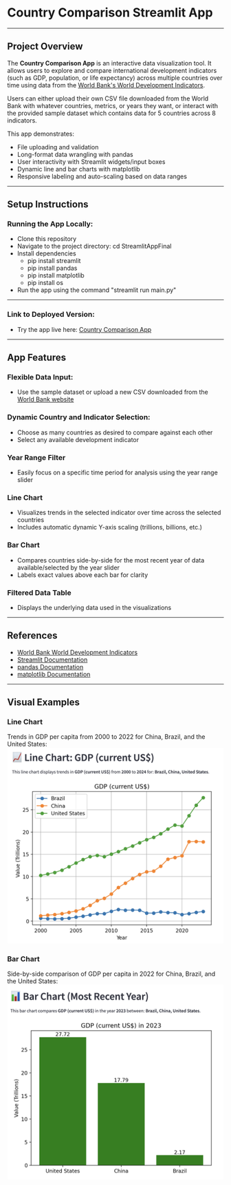 # Country Comparison Streamlit App

---

## Project Overview
The **Country Comparison App** is an interactive data visualization tool. It allows users to explore and compare international development indicators (such as GDP, population, or life expectancy) across multiple countries over time using data from the [World Bank's World Development Indicators](https://databank.worldbank.org/source/world-development-indicators).

Users can either upload their own CSV file downloaded from the World Bank with whatever countries, metrics, or years they want, or interact with the provided sample dataset which contains data for 5 countries across 8 indicators.

This app demonstrates:
- File uploading and validation
- Long-format data wrangling with pandas
- User interactivity with Streamlit widgets/input boxes
- Dynamic line and bar charts with matplotlib
- Responsive labeling and auto-scaling based on data ranges

---

## Setup Instructions

### Running the App Locally:

- Clone this repository
- Navigate to the project directory: cd StreamlitAppFinal
- Install dependencies
    - pip install streamlit
    - pip install pandas
    - pip install matplotlib
    - pip install os
- Run the app using the command "streamlit run main.py"

---

### Link to Deployed Version:

- Try the app live here: [Country Comparison App](https://wdi-country-comparison.streamlit.app/)

---

## App Features

### Flexible Data Input:
- Use the sample dataset or upload a new CSV downloaded from the [World Bank website](https://databank.worldbank.org/source/world-development-indicators)

### Dynamic Country and Indicator Selection:

- Choose as many countries as desired to compare against each other
- Select any available development indicator

### Year Range Filter
- Easily focus on a specific time period for analysis using the year range slider

### Line Chart
- Visualizes trends in the selected indicator over time across the selected countries
- Includes automatic dynamic Y-axis scaling (trillions, billions, etc.)

### Bar Chart
- Compares countries side-by-side for the most recent year of data available/selected by the year slider
- Labels exact values above each bar for clarity

### Filtered Data Table
- Displays the underlying data used in the visualizations

---

## References
- [World Bank World Development Indicators](https://databank.worldbank.org/source/world-development-indicators)
- [Streamlit Documentation](https://docs.streamlit.io/)
- [pandas Documentation](https://pandas.pydata.org/docs/)
- [matplotlib Documentation](https://matplotlib.org/stable/index.html)

---

## Visual Examples

### Line Chart
Trends in GDP per capita from 2000 to 2022 for China, Brazil, and the United States:
![Line Chart Example](media/linechart.png)

### Bar Chart
Side-by-side comparison of GDP per capita in 2022 for China, Brazil, and the United States:
![Bar Chart Example](media/barchart.png)